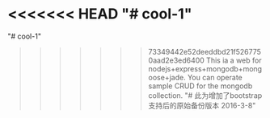 <<<<<<< HEAD
"# cool-1" 
=======
"# cool-1" 
>>>>>>> 73349442e52deeddbd21f5267750aad2e3ed6400
This ia a web for nodejs+express+mongodb+mongoose+jade. 
You can operate sample CRUD for the mongodb collection.
"# 此为增加了bootstrap支持后的原始备份版本 2016-3-8"